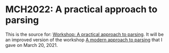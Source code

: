 # MCH2022: A practical approach to parsing

This is the source for: [Workshop: A practical approach to parsing](https://fransfaase.github.io/MCH2022ParserWorkshop/index.html).
It will be an improved version of the workshop
[A modern approach to parsing](https://github.com/FransFaase/ParserWorkshop) that I gave on
March 20, 2021.
